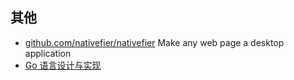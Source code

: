 ## 其他
- [github.com/nativefier/nativefier](https://github.com/nativefier/nativefier) Make any web page a desktop application
- [Go 语言设计与实现](https://draveness.me/golang/)